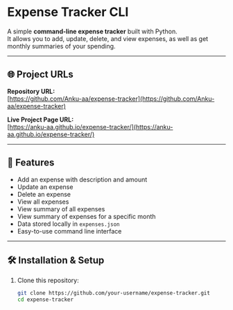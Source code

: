 # Expense Tracker CLI

A simple **command-line expense tracker** built with Python.  
It allows you to add, update, delete, and view expenses, as well as get monthly summaries of your spending.

---

## 🌐 Project URLs

**Repository URL:**  
[https://github.com/Anku-aa/expense-tracker](https://github.com/Anku-aa/expense-tracker)

**Live Project Page URL:**  
[https://anku-aa.github.io/expense-tracker/](https://anku-aa.github.io/expense-tracker/)


---

## 🚀 Features
- Add an expense with description and amount
- Update an expense
- Delete an expense
- View all expenses
- View summary of all expenses
- View summary of expenses for a specific month
- Data stored locally in `expenses.json`
- Easy-to-use command line interface

---

## 🛠️ Installation & Setup

1. Clone this repository:
   ```bash
   git clone https://github.com/your-username/expense-tracker.git
   cd expense-tracker
